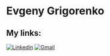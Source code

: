 # Evgeny Grigorenko

<!-- ## ☄ **Skills**<br/>

<table>
    <tbody>
        <tr>
            <td>HTML <a href="#"><img alt="HTML5" title="HTML5" height="28px"
                        src="https://raw.githubusercontent.com/github/explore/80688e429a7d4ef2fca1e82350fe8e3517d3494d/topics/html/html.png" /></a>
            </td>
            <td>CSS <a href="#"><img alt="CSS3" title="CSS3" height="28px"
                        src="https://raw.githubusercontent.com/github/explore/80688e429a7d4ef2fca1e82350fe8e3517d3494d/topics/css/css.png" /></a>
            </td>
            <td>ReactJS <a href="#"><img alt="React" title="React" height="28px"
                        src="https://raw.githubusercontent.com/github/explore/80688e429a7d4ef2fca1e82350fe8e3517d3494d/topics/react/react.png" /></a>
            </td>
             <td>NodeJS <a href="#"><img alt="NodeJS" title="NodeJS" height="28px"
                        src="https://raw.githubusercontent.com/github/explore/80688e429a7d4ef2fca1e82350fe8e3517d3494d/topics/nodejs/nodejs.png" /></a>
            </td>
            <td>GitHub <a href="#"><img alt="GitHub" title="GitHub" height="28px"
                        src="https://i.imgur.com/DZgetVv.png" /></a>
            </td>
            <td>JavaScript  <a href="#"><img alt="JavaScript" title="JavaScript" height="28px"
                        src="https://raw.githubusercontent.com/github/explore/80688e429a7d4ef2fca1e82350fe8e3517d3494d/topics/javascript/javascript.png" /></a>
            </td>
        </tr>
    </tbody>
</table>

### 🌠 **Additional skills**<br/>

NodeJS (ExpressJs) / Vue / Figma / MongoDb / ThreeJs / Jest -->

<!-- ## 📜 **BIO**<br/>

Frontend developer with 2+ years of experience. Work in an agile environment with the developers and other team members to develop innovative frontend solutions.
Hobbyies: Long-distance runner, snowboarder, camper. -->

<!-- ## 👨‍🎓 Education 
1. (2010-2015) **Specialist** of Information systems and construction automation
*Technical University of Construction and Automation Engineers - Moscow, Russia*

2. (2018-2019) **Course** HTML-academy: Frontend developer course (275 hours) with HTML, CSS, JS basics, introduction to git-systems and task-managers
3. (2020-2021) **Course** Yandex.Practicum: Web developer course (570 hours) included deep learning HTML, CSS, JS concepts, ReactJS and couple sprints for backend developing (NodeJs) -->

## **My links**:<br/>

[![Linkedin](https://img.shields.io/static/v1?label=&message=Linkedin&color=0E7FBF&&&style=flat&logo=linkedin&logoColor=white)](https://www.linkedin.com/in/grevgeny/)
[![Gmail](https://img.shields.io/static/v1?label=Gmail&labelColor=EA0008&message=eu.grigorenko@gmail.com&color=555555&style=flat&logo=gmail&logoColor=white)](mailto:eu.grigorenko@gmail.com)

<!--
**grevgeny/grevgeny** is a ✨ _special_ ✨ repository because its `README.md` (this file) appears on your GitHub profile.

Here are some ideas to get you started:

- 🔭 I’m currently working on ...
- 🌱 I’m currently learning ...
- 👯 I’m looking to collaborate on ...
- 🤔 I’m looking for help with ...
- 💬 Ask me about ...
- 📫 How to reach me: ...
- 😄 Pronouns: ...
- ⚡ Fun fact: ...
-->
